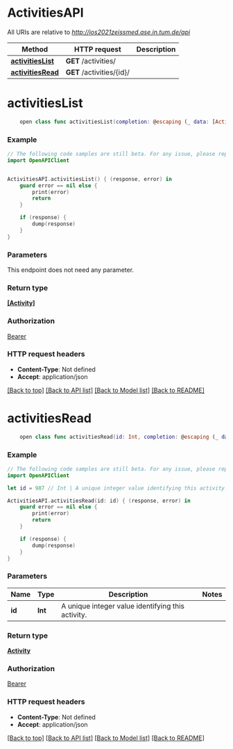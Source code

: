 # ActivitiesAPI

All URIs are relative to *http://ios2021zeissmed.ase.in.tum.de/api*

Method | HTTP request | Description
------------- | ------------- | -------------
[**activitiesList**](ActivitiesAPI.md#activitieslist) | **GET** /activities/ | 
[**activitiesRead**](ActivitiesAPI.md#activitiesread) | **GET** /activities/{id}/ | 


# **activitiesList**
```swift
    open class func activitiesList(completion: @escaping (_ data: [Activity]?, _ error: Error?) -> Void)
```



### Example 
```swift
// The following code samples are still beta. For any issue, please report via http://github.com/OpenAPITools/openapi-generator/issues/new
import OpenAPIClient


ActivitiesAPI.activitiesList() { (response, error) in
    guard error == nil else {
        print(error)
        return
    }

    if (response) {
        dump(response)
    }
}
```

### Parameters
This endpoint does not need any parameter.

### Return type

[**[Activity]**](Activity.md)

### Authorization

[Bearer](../README.md#Bearer)

### HTTP request headers

 - **Content-Type**: Not defined
 - **Accept**: application/json

[[Back to top]](#) [[Back to API list]](../README.md#documentation-for-api-endpoints) [[Back to Model list]](../README.md#documentation-for-models) [[Back to README]](../README.md)

# **activitiesRead**
```swift
    open class func activitiesRead(id: Int, completion: @escaping (_ data: Activity?, _ error: Error?) -> Void)
```



### Example 
```swift
// The following code samples are still beta. For any issue, please report via http://github.com/OpenAPITools/openapi-generator/issues/new
import OpenAPIClient

let id = 987 // Int | A unique integer value identifying this activity.

ActivitiesAPI.activitiesRead(id: id) { (response, error) in
    guard error == nil else {
        print(error)
        return
    }

    if (response) {
        dump(response)
    }
}
```

### Parameters

Name | Type | Description  | Notes
------------- | ------------- | ------------- | -------------
 **id** | **Int** | A unique integer value identifying this activity. | 

### Return type

[**Activity**](Activity.md)

### Authorization

[Bearer](../README.md#Bearer)

### HTTP request headers

 - **Content-Type**: Not defined
 - **Accept**: application/json

[[Back to top]](#) [[Back to API list]](../README.md#documentation-for-api-endpoints) [[Back to Model list]](../README.md#documentation-for-models) [[Back to README]](../README.md)

